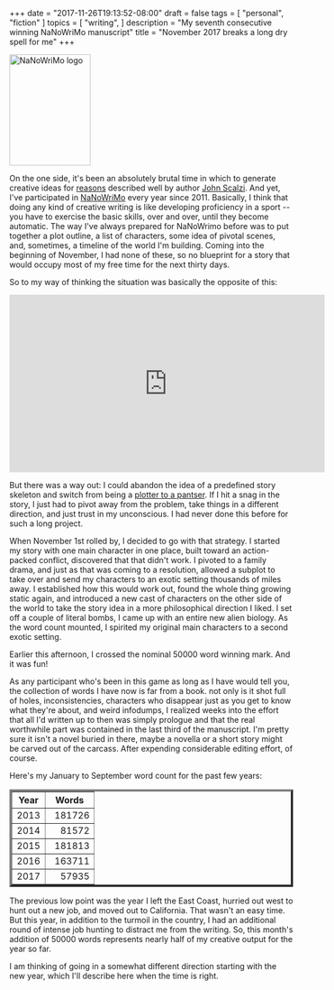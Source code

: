 +++
date = "2017-11-26T19:13:52-08:00"
draft = false
tags = [
  "personal",
  "fiction"
]
topics = [
  "writing",
]
description = "My seventh consecutive winning NaNoWriMo manuscript"
title = "November 2017 breaks a long dry spell for me"
+++

<img src="/crest-05e1a637392425b4d5225780797e5a76.png" alt="NaNoWriMo logo" width=144 height=197 />

On the one side, it's been an absolutely brutal time in which to generate
creative ideas for
[reasons](https://whatever.scalzi.com/2017/10/02/2017-word-counts-and-writing-process/)
described well by author
[John Scalzi](https://whatever.scalzi.com/2017/10/04/a-brief-addendum-to-word-counts-and-writing-process/).
And yet, I've participated in [NaNoWriMo](https://nanowrimo.org/participants/4thace)
every year since 2011. Basically, I think that doing any kind of creative
writing is like developing proficiency in a sport -- you have to exercise the
basic skills, over and over, until they become automatic.
The way I've always prepared for NaNoWrimo before was to put together a plot
outline, a list of characters, some idea of pivotal scenes, and, sometimes, a
timeline of the world I'm building. Coming into the beginning of November, I had
none of these, so no blueprint for a story that would occupy most of my free time
for the next thirty days.

So to my way of thinking the situation was basically the opposite of this:

<iframe width="560" height="315" src="https://www.youtube.com/embed/zVf-rehP4b8" frameborder="0" allowfullscreen></iframe>

But there was a way out: I could abandon the idea of a predefined story skeleton
and switch from being a
[plotter to a pantser](https://www.janefriedman.com/panster-or-plotter/). If I
hit a snag in the story, I just had to pivot away from the problem, take things
in a different direction, and just trust in my unconscious. I had never done this
before for such a long project.

When November 1st rolled by, I decided to go with that strategy. I started my
story with one main character in one place, built toward an action-packed conflict,
discovered that that didn't work. I pivoted to a family drama, and just as that was
coming to a resolution, allowed a subplot to take over and send my characters
to an exotic setting thousands of miles away. I established how this would work
out, found the whole thing growing static again, and introduced a new cast of
characters on the other side of the world to take the story idea in a more
philosophical direction I liked. I set off a couple of literal bombs, I came up
with an entire new alien biology. As the word count mounted, I spirited my original
main characters to a second exotic setting.

Earlier this afternoon, I crossed the nominal 50000 word winning mark. And it
was fun!

As any participant who's been in this game as long as I have would tell you, the
collection of words I have now is far from a book. not only is it shot full of
holes, inconsistencies, characters who disappear just as you get to know what
they're about, and weird infodumps, I realized weeks into the effort that all I'd
written up to then was simply prologue and that the real worthwhile part was
contained in the last third of the manuscript. I'm pretty sure it isn't a novel
buried in there, maybe a novella or a short story might be carved out of the
carcass. After expending considerable editing effort, of course.

Here's my January to September word count for the past few years:
<table summary="Wordcount" border="4px">
<tr><th>Year</th><th padding="0.5em" width="60%" >Words</th></tr>
<tr align="right" padding="0.5em"><td>2013</td><td>181726</td></tr>
<tr align="right"><td>2014</td><td>81572</td></tr>
<tr align="right"><td>2015</td><td>181813</td></tr>
<tr align="right"><td>2016</td><td>163711</td></tr>
<tr align="right"><td>2017</td><td>57935</td></tr>
</table>

The previous low point was the year I left the East Coast, hurried out west to hunt
out a new job, and moved out to California. That wasn't an easy time. But this
year, in addition to the turmoil in the country, I had an additional round of
intense job hunting to distract me from the writing. So, this month's addition
of 50000 words represents nearly half of my creative output for the year so far.

I am thinking of going in a somewhat different direction starting with the new
year, which I'll describe here when the time is right.
